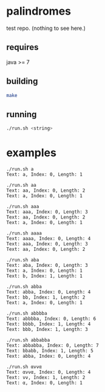 palindromes
===========

test repo. (nothing to see here.)

requires
--------
java >= 7

building
--------
```bash
make
```

running
-------
```bash
./run.sh <string>
```

examples
========

```
./run.sh a
Text: a, Index: 0, Length: 1
```

```
./run.sh aa
Text: aa, Index: 0, Length: 2
Text: a, Index: 0, Length: 1
```
```
./run.sh aaa
Text: aaa, Index: 0, Length: 3
Text: aa, Index: 0, Length: 2
Text: a, Index: 0, Length: 1
```
```
./run.sh aaaa
Text: aaaa, Index: 0, Length: 4
Text: aaa, Index: 0, Length: 3
Text: aa, Index: 0, Length: 2
```
```
./run.sh aba
Text: aba, Index: 0, Length: 3
Text: a, Index: 0, Length: 1
Text: b, Index: 1, Length: 1
```
```
./run.sh abba
Text: abba, Index: 0, Length: 4
Text: bb, Index: 1, Length: 2
Text: a, Index: 0, Length: 1
```
```
./run.sh abbbba
Text: abbbba, Index: 0, Length: 6
Text: bbbb, Index: 1, Length: 4
Text: bbb, Index: 1, Length: 3
```
```
./run.sh abbabba
Text: abbabba, Index: 0, Length: 7
Text: bbabb, Index: 1, Length: 5
Text: abba, Index: 0, Length: 4
```
```
./run.sh αννα
Text: αννα, Index: 0, Length: 4
Text: νν, Index: 1, Length: 2
Text: α, Index: 0, Length: 1
```

